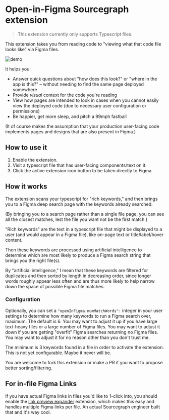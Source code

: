# Open-in-Figma Sourcegraph extension

> This extension currently only supports Typescript files. 

This extension takes you from reading code to "viewing what that code file looks like" via Figma files. 

![demo](https://storage.googleapis.com/sourcegraph-assets/extensions/open-in-figma-demo.gif)

It helps you: 

- Answer quick questions about "how does this look?" or "where in the app is this?" – without needing to find the same page deployed somewhere
- Provide _visual_ context for the code you're reading
- View how pages are intended to look in cases when you cannot easily view the deployed code (due to necessary user configuration or permissions)
- Be happier, get more sleep, and pitch a 99mph fastball 

(It of course makes the assumption that your production user-facing code implements pages and designs that are also present in Figma.)

## How to use it

1. Enable the extension. 
2. Visit a typescript file that has user-facing components/text on it. 
3. Click the active extension icon button to be taken directly to Figma. 

## How it works 

The extension scans your typescript for "rich keywords," and then brings you to a Figma deep search page with the keywords already searched. 

(By bringing you to a search page rather than a single file page, you can see all the closest matches, lest the file you want not be the first match.) 

"Rich keywords" are the text in a typescript file that might be displayed to a user (and would appear in a Figma file), like on-page text or title/label/hover content. 

Then these keywords are processed using artificial intelligence to determine which are most likely to produce a Figma search string that brings you the right file(s). 

By "artificial intelligence," I mean that these keywords are filtered for duplicates and then sorted by length in decreasing order, since longer words roughly appear less often and are thus more likely to help narrow down the space of possible Figma file matches. 

### Configuration

Optionally, you can set a `"openInFigma.numMatchWords":` integer in your user settings to determine how many keywords to run a Figma search over, maximum. The default is 6. You may want to adjust it up if you have large text-heavy files or a large number of Figma files. You may want to adjust it down if you are getting "overfit" Figma searches returning no Figma files. You may want to adjust it for no reason other than you don't trust me. 

The minimum is 3 keywords found in a file in order to activate the extension. This is not yet configurable. Maybe it never will be. 

You are welcome to fork this extension or make a PR if you want to propose better sorting/filtering. 

## For in-file Figma Links

If you have actual Figma links in files you'd like to 1-click into, you should enable the [link preview expander](https://sourcegraph.com/extensions/sourcegraph/link-preview-expander) extension, which makes this easy and handles multiple Figma links per file. An actual Sourcegraph engineer built that and it's way cool. 
